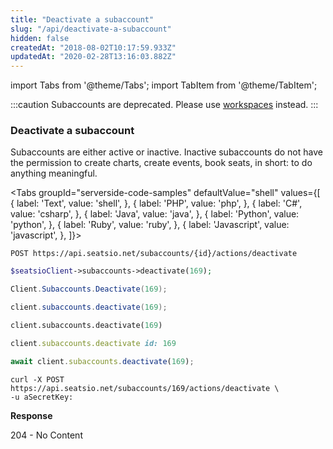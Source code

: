 ```yaml
---
title: "Deactivate a subaccount"
slug: "/api/deactivate-a-subaccount"
hidden: false
createdAt: "2018-08-02T10:17:59.933Z"
updatedAt: "2020-02-28T13:16:03.882Z"
---
```


import Tabs from '@theme/Tabs';
import TabItem from '@theme/TabItem';


:::caution 
Subaccounts are deprecated. Please use [workspaces](api-workspaces) instead.
:::

### Deactivate a subaccount

Subaccounts are either active or inactive. Inactive subaccounts do not have the permission to create charts, create events, book seats, in short: to do anything meaningful.



<Tabs 
  groupId="serverside-code-samples"
  defaultValue="shell"
  values={[
{ label: 'Text', value: 'shell', },
{ label: 'PHP', value: 'php', },
{ label: 'C#', value: 'csharp', },
{ label: 'Java', value: 'java', },
{ label: 'Python', value: 'python', },
{ label: 'Ruby', value: 'ruby', },
{ label: 'Javascript', value: 'javascript', },
]}>
<TabItem value='shell'>

```shell
POST https://api.seatsio.net/subaccounts/{id}/actions/deactivate
```

</TabItem>
<TabItem value='php'>

```php
$seatsioClient->subaccounts->deactivate(169);
```

</TabItem>
<TabItem value='csharp'>

```csharp
Client.Subaccounts.Deactivate(169);
```

</TabItem>
<TabItem value='java'>

```java
client.subaccounts.deactivate(169);
```

</TabItem>
<TabItem value='python'>

```python
client.subaccounts.deactivate(169)
```

</TabItem>
<TabItem value='ruby'>

```ruby
client.subaccounts.deactivate id: 169
```

</TabItem>
<TabItem value='javascript'>

```javascript
await client.subaccounts.deactivate(169);
```

</TabItem>
</Tabs>





```shell
curl -X POST https://api.seatsio.net/subaccounts/169/actions/deactivate \
-u aSecretKey:

```

**Response**

204 - No Content
